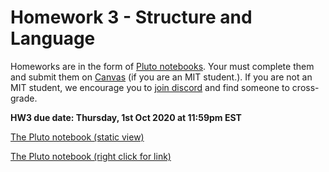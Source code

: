 # Homework 3 - Structure and Language

Homeworks are in the form of [Pluto notebooks](https://github.com/fonsp/Pluto.jl). Your must complete them and submit them on [Canvas](https://canvas.mit.edu/courses/5637) (if you are an MIT student.). If you are not an MIT student, we encourage you to [join discord](https://discord.gg/Z5qnVf8) and find someone to cross-grade.

**HW3 due date: Thursday, 1st Oct 2020 at 11:59pm EST**

[The Pluto notebook (static view)](https://htmlpreview.github.io/?https://github.com/mitmath/18S191/blob/master/homework/homework3/hw3.html)

[The Pluto notebook (right click for link)](https://raw.githubusercontent.com/mitmath/18S191/master/homework/homework3/hw3.jl)

